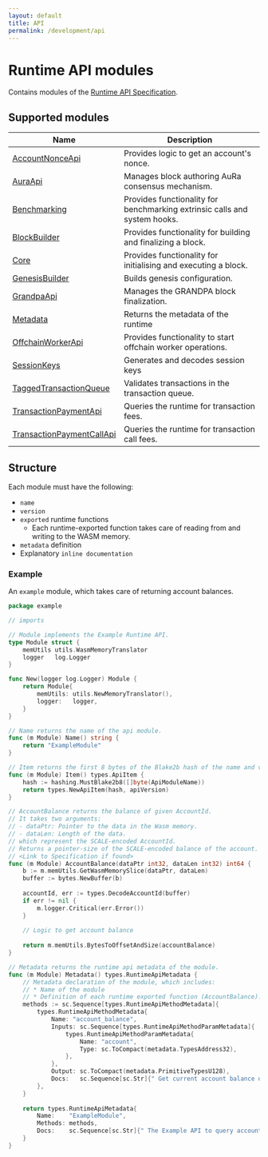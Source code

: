 ```yaml
---
layout: default
title: API
permalink: /development/api
---
```


# Runtime API modules

Contains modules of the [Runtime API Specification](https://spec.polkadot.network/chap-runtime-api).

## Supported modules

| Name                                                                                                         | Description                                                               |
|--------------------------------------------------------------------------------------------------------------|---------------------------------------------------------------------------|
| [AccountNonceApi](https://github.com/limechain/gosemble/tree/develop/api/account_nonce)                      | Provides logic to get an account's nonce.                                 |
| [AuraApi](https://github.com/limechain/gosemble/tree/develop/api/aura)                                       | Manages block authoring AuRa consensus mechanism.                         |
| [Benchmarking](https://github.com/limechain/gosemble/tree/develop/api/benchmarking)                          | Provides functionality for benchmarking extrinsic calls and system hooks. |
| [BlockBuilder](https://github.com/limechain/gosemble/tree/develop/api/block_builder)                         | Provides functionality for building and finalizing a block.               |
| [Core](https://github.com/limechain/gosemble/tree/develop/api/core)                                          | Provides functionality for initialising and executing a block.            |
| [GenesisBuilder](https://github.com/limechain/gosemble/tree/develop/api/genesis_builder)                     | Builds genesis configuration.                                             |
| [GrandpaApi](https://github.com/limechain/gosemble/tree/develop/api/grandpa)                                 | Manages the GRANDPA block finalization.                                   |
| [Metadata](https://github.com/limechain/gosemble/tree/develop/api/metadata)                                  | Returns the metadata of the runtime                                       |
| [OffchainWorkerApi](https://github.com/limechain/gosemble/tree/develop/api/offchain_worker)                  | Provides functionality to start offchain worker operations.               |
| [SessionKeys](https://github.com/limechain/gosemble/tree/develop/api/session_keys)                           | Generates and decodes session keys                                        |
| [TaggedTransactionQueue](https://github.com/limechain/gosemble/tree/develop/api/tagged_transaction_queue)    | Validates transactions in the transaction queue.                          |
| [TransactionPaymentApi](https://github.com/limechain/gosemble/tree/develop/api/transaction_payment)          | Queries the runtime for transaction fees.                                 |
| [TransactionPaymentCallApi](https://github.com/limechain/gosemble/tree/develop/api/transaction_payment_call) | Queries the runtime for transaction call fees.                            |

## Structure

Each module must have the following:

* `name`
* `version`
* `exported` runtime functions
    * Each runtime-exported function takes care of reading from and writing to the WASM memory.
* `metadata` definition
* Explanatory `inline documentation`

### Example

An `example` module, which takes care of returning account balances.

```go
package example

// imports

// Module implements the Example Runtime API.
type Module struct {
    memUtils utils.WasmMemoryTranslator
    logger   log.Logger
}

func New(logger log.Logger) Module {
    return Module{
        memUtils: utils.NewMemoryTranslator(),
        logger:   logger,
    }
}

// Name returns the name of the api module.
func (m Module) Name() string {
    return "ExampleModule"
}

// Item returns the first 8 bytes of the Blake2b hash of the name and version of the api module.
func (m Module) Item() types.ApiItem {
    hash := hashing.MustBlake2b8([]byte(ApiModuleName))
    return types.NewApiItem(hash, apiVersion)
}

// AccountBalance returns the balance of given AccountId.
// It takes two arguments:
// - dataPtr: Pointer to the data in the Wasm memory.
// - dataLen: Length of the data.
// which represent the SCALE-encoded AccountId.
// Returns a pointer-size of the SCALE-encoded balance of the account.
// <Link to Specification if found>
func (m Module) AccountBalance(dataPtr int32, dataLen int32) int64 {
    b := m.memUtils.GetWasmMemorySlice(dataPtr, dataLen)
    buffer := bytes.NewBuffer(b)
    
    accountId, err := types.DecodeAccountId(buffer)
    if err != nil {
        m.logger.Critical(err.Error())
    }
	
    // Logic to get account balance
	
    return m.memUtils.BytesToOffsetAndSize(accountBalance)
}

// Metadata returns the runtime api metadata of the module.
func (m Module) Metadata() types.RuntimeApiMetadata {
    // Metadata declaration of the module, which includes:
    // * Name of the module
    // * Definition of each runtime exported function (AccountBalance).
    methods := sc.Sequence[types.RuntimeApiMethodMetadata]{
        types.RuntimeApiMethodMetadata{
            Name: "account_balance",
            Inputs: sc.Sequence[types.RuntimeApiMethodParamMetadata]{
                types.RuntimeApiMethodParamMetadata{
                    Name: "account",
                    Type: sc.ToCompact(metadata.TypesAddress32),
                },
            },
            Output: sc.ToCompact(metadata.PrimitiveTypesU128),
            Docs:   sc.Sequence[sc.Str]{" Get current account balance of given `AccountId`."},
        },
    }
    
    return types.RuntimeApiMetadata{
        Name:    "ExampleModule",
        Methods: methods,
        Docs:    sc.Sequence[sc.Str]{" The Example API to query account balances."},
    }
}
```


